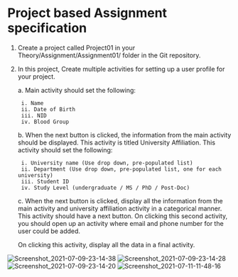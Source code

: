 <h1>Project based Assignment specification</h1>

1. Create a project called Project01 in your Theory/Assignment/Assignment01/ folder in the Git repository.
2. In this project, Create multiple activities for setting up a user profile for your project.

	a. Main activity should set the following:
		
		i. Name
		ii. Date of Birth
		iii. NID
		iv. Blood Group

	b. When the next button is clicked, the information from the main activity should be displayed. This activity is titled University Affiliation. This activity should set the following:
		
		i. University name (Use drop down, pre-populated list)
		ii. Department (Use drop down, pre-populated list, one for each university)
		iii. Student ID
		iv. Study Level (undergraduate / MS / PhD / Post-Doc)

	c. When the next button is clicked, display all the information from the main activity and university affiliation activity in a categorical manner. This activity should have a next button. On clicking this second activity, you should open up an activity where email and phone number for the user could be added. 

	On clicking this activity, display all the data in a final activity.

![Screenshot_2021-07-09-23-14-38](https://user-images.githubusercontent.com/74167381/125170260-f16f1180-e1cf-11eb-8697-b9c1a4637723.png)
![Screenshot_2021-07-09-23-14-28](https://user-images.githubusercontent.com/74167381/125170263-f3d16b80-e1cf-11eb-9757-5200908f6e52.png)
![Screenshot_2021-07-09-23-14-20](https://user-images.githubusercontent.com/74167381/125170265-f5029880-e1cf-11eb-99ec-1cfc9a46c89f.png)
![Screenshot_2021-07-11-11-48-16](https://user-images.githubusercontent.com/74167381/125184337-9e807300-e23e-11eb-9de9-43690e40babe.png)

